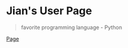 # Jian's User Page

>favorite programming language - Python

[Page](https://runpengj.github.io/ucsd-cse110/)
